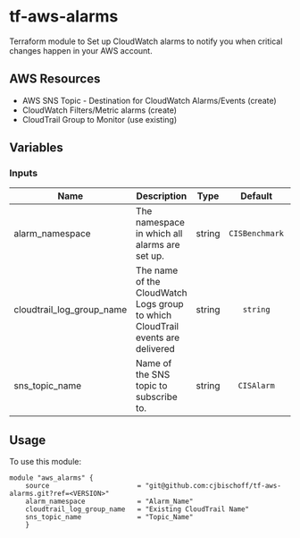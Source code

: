 # tf-aws-alarms

Terraform module to Set up CloudWatch alarms to notify you when critical changes happen in your AWS account.

## AWS Resources

- AWS SNS Topic - Destination for CloudWatch Alarms/Events (create)
- CloudWatch Filters/Metric alarms (create)
- CloudTrail Group to Monitor (use existing)

## Variables

### Inputs

| Name | Description | Type | Default | Required |
|------|-------------|:----:|:-----:|:-----:|
| alarm_namespace | The namespace in which all alarms are set up. | string |  `CISBenchmark` | yes |
| cloudtrail_log_group_name | The name of the CloudWatch Logs group to which CloudTrail events are delivered | string | `string` | yes |
| sns_topic_name | Name of the SNS topic to subscribe to. | string | `CISAlarm` | yes |

## Usage

To use this module:

```
module "aws_alarms" {
    source                      = "git@github.com:cjbischoff/tf-aws-alarms.git?ref=<VERSION>"
    alarm_namespace             = "Alarm_Name"
    cloudtrail_log_group_name   = "Existing CloudTrail Name"
    sns_topic_name              = "Topic_Name"
    }
```
